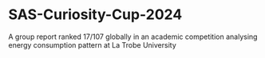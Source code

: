 # SAS-Curiosity-Cup-2024
A group report ranked 17/107 globally in an academic competition analysing energy consumption pattern at La Trobe University

